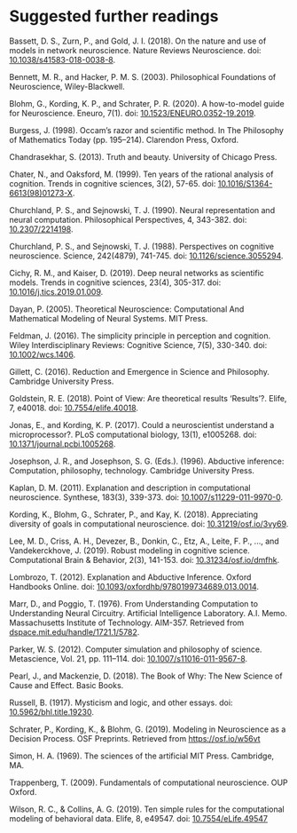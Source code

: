 # Suggested further readings 

Bassett, D. S., Zurn, P., and Gold, J. I. (2018). On the nature and use of models in network neuroscience. Nature Reviews Neuroscience.  doi: [10.1038/s41583-018-0038-8](https://doi.org/10.1038/s41583-018-0038-8).

Bennett, M. R., and Hacker, P. M. S. (2003). Philosophical Foundations of Neuroscience, Wiley-Blackwell.

Blohm, G., Kording, K. P., and Schrater, P. R. (2020). A how-to-model guide for Neuroscience. Eneuro, 7(1). doi: [10.1523/ENEURO.0352-19.2019](https://doi.org/10.1523/ENEURO.0352-19.2019).

Burgess, J. (1998). Occam’s razor and scientific method. In The Philosophy of Mathematics Today (pp. 195–214). Clarendon Press, Oxford. 

Chandrasekhar, S. (2013). Truth and beauty. University of Chicago Press.

Chater, N., and Oaksford, M. (1999). Ten years of the rational analysis of cognition. Trends in cognitive sciences, 3(2), 57-65. doi: [10.1016/S1364-6613(98)01273-X](https://doi.org/10.1016/S1364-6613(98)01273-X). 

Churchland, P. S., and Sejnowski, T. J. (1990). Neural representation and neural computation. Philosophical Perspectives, 4, 343-382. doi: [10.2307/2214198](https://doi.org/10.2307/2214198).

Churchland, P. S., and Sejnowski, T. J. (1988). Perspectives on cognitive neuroscience. Science, 242(4879), 741-745. doi: [10.1126/science.3055294](https://doi.org/10.1126/science.3055294).

Cichy, R. M., and Kaiser, D. (2019). Deep neural networks as scientific models. Trends in cognitive sciences, 23(4), 305-317. doi: [10.1016/j.tics.2019.01.009](https://doi.org/10.1016/j.tics.2019.01.009).

Dayan, P. (2005). Theoretical Neuroscience: Computational And Mathematical Modeling of Neural Systems. MIT Press.

Feldman, J. (2016). The simplicity principle in perception and cognition. Wiley Interdisciplinary Reviews: Cognitive Science, 7(5), 330-340. doi: [10.1002/wcs.1406](https://doi.org/10.1002/wcs.1406).

Gillett, C. (2016). Reduction and Emergence in Science and Philosophy. Cambridge University Press.

Goldstein, R. E. (2018). Point of View: Are theoretical results ‘Results’?. Elife, 7, e40018. doi: [10.7554/elife.40018](https://doi.org/10.7554/elife.40018).

Jonas, E., and Kording, K. P. (2017). Could a neuroscientist understand a microprocessor?. PLoS computational biology, 13(1), e1005268. doi: [10.1371/journal.pcbi.1005268](https://doi.org/10.1371/journal.pcbi.1005268).

Josephson, J. R., and Josephson, S. G. (Eds.). (1996). Abductive inference: Computation, philosophy, technology. Cambridge University Press.

Kaplan, D. M. (2011). Explanation and description in computational neuroscience. Synthese, 183(3), 339-373. doi: [10.1007/s11229-011-9970-0](https://doi.org/10.1007/s11229-011-9970-0).
    
Kording, K., Blohm, G., Schrater, P., and Kay, K. (2018). Appreciating diversity of goals in computational neuroscience. doi: [10.31219/osf.io/3vy69](https://doi.org/10.31219/osf.io/3vy69).

Lee, M. D., Criss, A. H., Devezer, B., Donkin, C., Etz, A., Leite, F. P., ..., and Vandekerckhove, J. (2019). Robust modeling in cognitive science. Computational Brain & Behavior, 2(3), 141-153. doi: [10.31234/osf.io/dmfhk](https://doi.org/10.31234/osf.io/dmfhk).

Lombrozo, T. (2012). Explanation and Abductive Inference. Oxford Handbooks Online. doi: [10.1093/oxfordhb/9780199734689.013.0014](https://doi.org/10.1093/oxfordhb/9780199734689.013.0014).

Marr, D., and Poggio, T. (1976). From Understanding Computation to Understanding Neural  Circuitry. Artificial Intelligence Laboratory. A.I. Memo. Massachusetts Institute of Technology. AIM-357. Retrieved from [dspace.mit.edu/handle/1721.1/5782](https://dspace.mit.edu/handle/1721.1/5782).

Parker, W. S. (2012). Computer simulation and philosophy of science. Metascience, Vol. 21, pp. 111–114. doi: [10.1007/s11016-011-9567-8](https://doi.org/10.1007/s11016-011-9567-8).

Pearl, J., and Mackenzie, D. (2018). The Book of Why: The New Science of Cause and Effect. Basic Books. 

Russell, B. (1917). Mysticism and logic, and other essays. doi: [10.5962/bhl.title.19230](https://doi.org/10.5962/bhl.title.19230).

Schrater, P., Kording, K., & Blohm, G. (2019). Modeling in Neuroscience as a Decision Process. OSF Preprints. Retrieved from <https://osf.io/w56vt>

Simon, H. A. (1969). The sciences of the artificial MIT Press. Cambridge, MA.

Trappenberg, T. (2009). Fundamentals of computational neuroscience. OUP Oxford.

Wilson, R. C., & Collins, A. G. (2019). Ten simple rules for the computational modeling of behavioral data. Elife, 8, e49547. doi: [10.7554/eLife.49547](https://doi.org/10.7554/eLife.49547)


 

